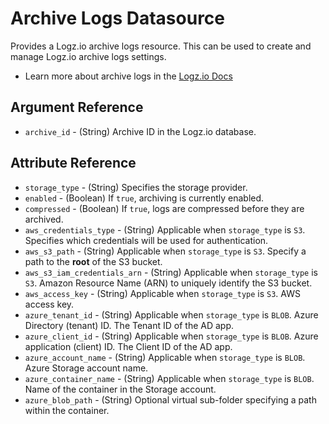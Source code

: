 # Archive Logs Datasource

Provides a Logz.io archive logs resource. This can be used to create and manage Logz.io archive logs settings.

* Learn more about archive logs in the [Logz.io Docs](https://docs.logz.io/api/#tag/Archive-logs)

## Argument Reference

* `archive_id` - (String) Archive ID in the Logz.io database.

## Attribute Reference

* `storage_type` - (String) Specifies the storage provider.
* `enabled` - (Boolean) If `true`, archiving is currently enabled.
* `compressed` - (Boolean) If `true`, logs are compressed before they are archived.
* `aws_credentials_type` - (String) Applicable when `storage_type` is `S3`. Specifies which credentials will be used for authentication.
* `aws_s3_path` - (String) Applicable when `storage_type` is `S3`. Specify a path to the **root** of the S3 bucket.
* `aws_s3_iam_credentials_arn` - (String) Applicable when `storage_type` is `S3`. Amazon Resource Name (ARN) to uniquely identify the S3 bucket.
* `aws_access_key` - (String) Applicable when `storage_type` is `S3`. AWS access key.
* `azure_tenant_id` - (String) Applicable when `storage_type` is `BLOB`. Azure Directory (tenant) ID. The Tenant ID of the AD app.
* `azure_client_id` - (String) Applicable when `storage_type` is `BLOB`. Azure application (client) ID. The Client ID of the AD app.
* `azure_account_name` - (String) Applicable when `storage_type` is `BLOB`. Azure Storage account name.
* `azure_container_name` - (String) Applicable when `storage_type` is `BLOB`. Name of the container in the Storage account.
* `azure_blob_path` - (String) Optional virtual sub-folder specifying a path within the container.


